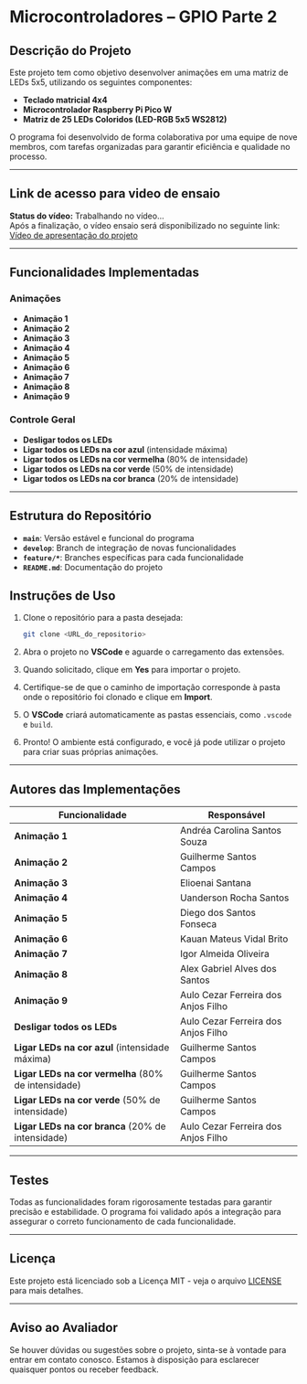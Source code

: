 # Microcontroladores – GPIO Parte 2

## Descrição do Projeto  
Este projeto tem como objetivo desenvolver animações em uma matriz de LEDs 5x5, utilizando os seguintes componentes:  

- **Teclado matricial 4x4**  
- **Microcontrolador Raspberry Pi Pico W**  
- **Matriz de 25 LEDs Coloridos (LED-RGB 5x5 WS2812)**  

O programa foi desenvolvido de forma colaborativa por uma equipe de nove membros, com tarefas organizadas para garantir eficiência e qualidade no processo.  

---

## Link de acesso para video de ensaio
**Status do vídeo:** Trabalhando no vídeo...  
Após a finalização, o vídeo ensaio será disponibilizado no seguinte link:  
[Vídeo de apresentação do projeto](URL_DO_VÍDEO)

---

## Funcionalidades Implementadas  

### Animações
- **Animação 1**  
- **Animação 2**  
- **Animação 3**  
- **Animação 4**  
- **Animação 5**  
- **Animação 6**  
- **Animação 7**  
- **Animação 8**  
- **Animação 9**

### Controle Geral
- **Desligar todos os LEDs**  
- **Ligar todos os LEDs na cor azul** (intensidade máxima)  
- **Ligar todos os LEDs na cor vermelha** (80% de intensidade)  
- **Ligar todos os LEDs na cor verde** (50% de intensidade)  
- **Ligar todos os LEDs na cor branca** (20% de intensidade)  

---

## Estrutura do Repositório  


- **`main`**: Versão estável e funcional do programa
- **`develop`**: Branch de integração de novas funcionalidades
- **`feature/*`**: Branches específicas para cada funcionalidade
- **`README.md`**: Documentação do projeto


## Instruções de Uso  

1. Clone o repositório para a pasta desejada:  
   ```bash
   git clone <URL_do_repositorio>

2. Abra o projeto no **VSCode** e aguarde o carregamento das extensões.

3. Quando solicitado, clique em **Yes** para importar o projeto.

4. Certifique-se de que o caminho de importação corresponde à pasta onde o repositório foi clonado e clique em **Import**.

5. O **VSCode** criará automaticamente as pastas essenciais, como `.vscode` e `build`.

6. Pronto! O ambiente está configurado, e você já pode utilizar o projeto para criar suas próprias animações.
---


## Autores das Implementações  

| **Funcionalidade**                            | **Responsável**                      |  
|-----------------------------------------------|--------------------------------------|  
| **Animação 1**                                | Andréa Carolina Santos Souza         |  
| **Animação 2**                                | Guilherme Santos Campos              |  
| **Animação 3**                                | Elioenai Santana                     |  
| **Animação 4**                                | Uanderson Rocha Santos               |  
| **Animação 5**                                | Diego dos Santos Fonseca             |  
| **Animação 6**                                | Kauan Mateus Vidal Brito             |  
| **Animação 7**                                | Igor Almeida Oliveira                |  
| **Animação 8**                                | Alex Gabriel Alves dos Santos        |  
| **Animação 9**                                | Aulo Cezar Ferreira dos Anjos Filho  |  
| **Desligar todos os LEDs**                    | Aulo Cezar Ferreira dos Anjos Filho  |  
| **Ligar LEDs na cor azul** (intensidade máxima) | Guilherme Santos Campos             |  
| **Ligar LEDs na cor vermelha** (80% de intensidade) | Guilherme Santos Campos          |  
| **Ligar LEDs na cor verde** (50% de intensidade) | Guilherme Santos Campos           |  
| **Ligar LEDs na cor branca** (20% de intensidade) | Aulo Cezar Ferreira dos Anjos Filho |  

---

## Testes  

Todas as funcionalidades foram rigorosamente testadas para garantir precisão e estabilidade. O programa foi validado após a integração para assegurar o correto funcionamento de cada funcionalidade.  

---

## Licença

Este projeto está licenciado sob a Licença MIT - veja o arquivo [LICENSE](LICENSE) para mais detalhes.


---

## Aviso ao Avaliador  

Se houver dúvidas ou sugestões sobre o projeto, sinta-se à vontade para entrar em contato conosco. Estamos à disposição para esclarecer quaisquer pontos ou receber feedback.  
